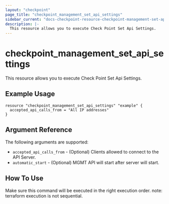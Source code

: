 ```yaml
---
layout: "checkpoint"
page_title: "checkpoint_management_set_api_settings"
sidebar_current: "docs-checkpoint-resource-checkpoint-management-set-api-settings"
description: |-
  This resource allows you to execute Check Point Set Api Settings.
---
```


# checkpoint_management_set_api_settings

This resource allows you to execute Check Point Set Api Settings.

## Example Usage


```hcl
resource "checkpoint_management_set_api_settings" "example" {
  accepted_api_calls_from = "All IP addresses"
}
```

## Argument Reference

The following arguments are supported:

* `accepted_api_calls_from` - (Optional) Clients allowed to connect to the API Server. 
* `automatic_start` - (Optional) MGMT API will start after server will start. 


## How To Use
Make sure this command will be executed in the right execution order. 
note: terraform execution is not sequential.  

